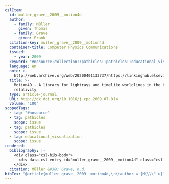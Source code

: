 ```yaml
---
cslItem:
  id: muller_grave__2009__motion4d
  author:
    - family: Müller
      given: Thomas
    - family: Grave
      given: Frank
  citation-key: muller_grave__2009__motion4d
  container-title: Computer Physics Communications
  issued:
    - year: 2009
  keyword: "#nosource;collection::pathicles::pathicles::educational_visualization"
  language: en
  note: >-
    http://web.archive.org/web/20200401133737/https://linkinghub.elsevier.com/retrieve/pii/S0010465509002343
  title: >-
    Motion4D - A library for lightrays and timelike worldlines in the theory of
    relativity
  type: article-journal
  URL: http://dx.doi.org/10.1016/j.cpc.2009.07.014
  volume: "180"
scopedTags:
  - tag: "#nosource"
  - tag: pathicles
    scope: issue
  - tag: pathicles
    scope: issue
  - tag: educational_visualization
    scope: issue
rendered:
  bibliography: |-
    <div class="csl-bib-body">
      <div data-csl-entry-id="muller_grave__2009__motion4d" class="csl-entry">Müller, T., &#38; Grave, F. n.d.. Motion4D - A library for lightrays and timelike worldlines in the theory of relativity. <i>Computer Physics Communications</i>, <i>180</i>. http://dx.doi.org/10.1016/j.cpc.2009.07.014</div>
    </div>
  citation: Müller &#38; Grave, n.d.
bibTex: "@article{muller_grave__2009__motion4d,\n\tauthor = {M{\\\" u}ller, Thomas and Grave, Frank},\n\tjournal = {Computer Physics Communications},\n\tnote = {http://web.archive.org/web/20200401133737/https://linkinghub.elsevier.com/retrieve/pii/S0010465509002343},\n\ttitle = {Motion4D - {A} library for lightrays and timelike worldlines in the theory of relativity},\n\thowpublished = {http://dx.doi.org/10.1016/j.cpc.2009.07.014},\n\tvolume = {180},\n}\n\n"
---
```

